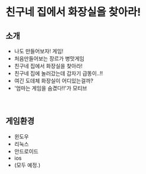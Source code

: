 
# 친구네 집에서 화장실을 찾아라!

## 소개
- 나도 만들어보자! 게임!
- 처음만들어보는 장르가 병맛게임
- 친구네 집에서 화장실을 찾아라!
- 친구네 집에 놀러갔는데 갑자기 급똥이..!!
- 여긴 도데체 화장실이 어디있는걸까?  
- '엄마는 게임을 숨겼다!!'가 모티브  
  <br /><br />  


## 게임환경
- 윈도우
- 리눅스
- 안드로이드
- ios
- (모두 예정.)

